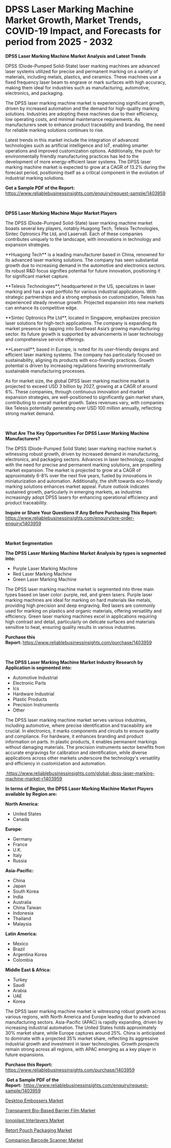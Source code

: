 <p><h1>DPSS Laser Marking Machine Market Growth, Market Trends, COVID-19 Impact, and Forecasts for period from 2025 - 2032</h1></p><p><strong>DPSS Laser Marking Machine Market Analysis and Latest Trends</strong></p>
<p><p>DPSS (Diode-Pumped Solid-State) laser marking machines are advanced laser systems utilized for precise and permanent marking on a variety of materials, including metals, plastics, and ceramics. These machines use a fixed frequency laser beam to engrave or mark surfaces with high accuracy, making them ideal for industries such as manufacturing, automotive, electronics, and packaging.</p><p>The DPSS laser marking machine market is experiencing significant growth, driven by increased automation and the demand for high-quality marking solutions. Industries are adopting these machines due to their efficiency, low operating costs, and minimal maintenance requirements. As manufacturers seek to enhance product traceability and branding, the need for reliable marking solutions continues to rise.</p><p>Latest trends in this market include the integration of advanced technologies such as artificial intelligence and IoT, enabling smarter operations and improved customization options. Additionally, the push for environmentally friendly manufacturing practices has led to the development of more energy-efficient laser systems. The DPSS laser marking machine market is expected to grow at a CAGR of 13.2% during the forecast period, positioning itself as a critical component in the evolution of industrial marking solutions.</p></p>
<p><strong>Get a Sample PDF of the Report:&nbsp;</strong> <a href="https://www.reliablebusinessinsights.com/enquiry/request-sample/1403959?utm_campaign=63&utm_medium=2&utm_source=Github&utm_content=ia&utm_term=28032025&utm_id=dpss-laser-marking-machine">https://www.reliablebusinessinsights.com/enquiry/request-sample/1403959</a></p>
<p>&nbsp;</p>
<p><strong>DPSS Laser Marking Machine Major Market Players</strong></p>
<p><p>The DPSS (Diode-Pumped Solid-State) laser marking machine market boasts several key players, notably Huagong Tech, Telesis Technologies, Sintec Optronics Pte Ltd, and Laservall. Each of these companies contributes uniquely to the landscape, with innovations in technology and expansion strategies.</p><p>**Huagong Tech** is a leading manufacturer based in China, renowned for its advanced laser marking solutions. The company has seen substantial growth due to increasing demand in the automotive and electronics sectors. Its robust R&D focus signifies potential for future innovation, positioning it for significant market capture.</p><p>**Telesis Technologies**, headquartered in the US, specializes in laser marking and has a vast portfolio for various industrial applications. With strategic partnerships and a strong emphasis on customization, Telesis has experienced steady revenue growth. Projected expansion into new markets can enhance its competitive edge.</p><p>**Sintec Optronics Pte Ltd**, located in Singapore, emphasizes precision laser solutions for high-tech applications. The company is expanding its market presence by tapping into Southeast Asia’s growing manufacturing sector. Its future growth is supported by advancements in laser technology and comprehensive service offerings.</p><p>**Laservall**, based in Europe, is noted for its user-friendly designs and efficient laser marking systems. The company has particularly focused on sustainability, aligning its products with eco-friendly practices. Growth potential is driven by increasing regulations favoring environmentally sustainable manufacturing processes.</p><p>As for market size, the global DPSS laser marking machine market is projected to exceed USD 3 billion by 2027, growing at a CAGR of around 6%. These companies, through continuous innovation and market expansion strategies, are well-positioned to significantly gain market share, contributing to overall market growth. Sales revenues vary, with companies like Telesis potentially generating over USD 100 million annually, reflecting strong market demand.</p></p>
<p>&nbsp;</p>
<p><strong>What Are The Key Opportunities For DPSS Laser Marking Machine Manufacturers?</strong></p>
<p><p>The DPSS (Diode-Pumped Solid State) laser marking machine market is witnessing robust growth, driven by increased demand in manufacturing, electronics, and packaging sectors. Advances in laser technology, coupled with the need for precise and permanent marking solutions, are propelling market expansion. The market is projected to grow at a CAGR of approximately 6-8% over the next five years, fueled by innovations in miniaturization and automation. Additionally, the shift towards eco-friendly marking solutions enhances market appeal. Future outlook indicates sustained growth, particularly in emerging markets, as industries increasingly adopt DPSS lasers for enhancing operational efficiency and product traceability.</p></p>
<p><strong>Inquire or Share Your Questions If Any Before Purchasing This Report:</strong> <a href="https://www.reliablebusinessinsights.com/enquiry/pre-order-enquiry/1403959?utm_campaign=63&utm_medium=2&utm_source=Github&utm_content=ia&utm_term=28032025&utm_id=dpss-laser-marking-machine">https://www.reliablebusinessinsights.com/enquiry/pre-order-enquiry/1403959</a></p>
<p>&nbsp;</p>
<p><strong>Market Segmentation</strong></p>
<p><strong>The DPSS Laser Marking Machine Market Analysis by types is segmented into:</strong></p>
<p><ul><li>Purple Laser Marking Machine</li><li>Red Laser Marking Machine</li><li>Green Laser Marking Machine</li></ul></p>
<p><p>The DPSS laser marking machine market is segmented into three main types based on laser color: purple, red, and green lasers. Purple laser marking machines are ideal for marking on hard materials like metals, providing high precision and deep engraving. Red lasers are commonly used for marking on plastics and organic materials, offering versatility and efficiency. Green laser marking machines excel in applications requiring high contrast and detail, particularly on delicate surfaces and materials sensitive to heat, ensuring quality results in various industries.</p></p>
<p><strong>Purchase this Report:&nbsp;</strong><a href="https://www.reliablebusinessinsights.com/purchase/1403959?utm_campaign=63&utm_medium=2&utm_source=Github&utm_content=ia&utm_term=28032025&utm_id=dpss-laser-marking-machine">https://www.reliablebusinessinsights.com/purchase/1403959</a></p>
<p>&nbsp;</p>
<p><strong>The DPSS Laser Marking Machine Market Industry Research by Application is segmented into:</strong></p>
<p><ul><li>Automotive Industrial</li><li>Electronic Parts</li><li>Ics</li><li>Hardware Industrial</li><li>Plastic Products</li><li>Precision Instruments</li><li>Other</li></ul></p>
<p><p>The DPSS laser marking machine market serves various industries, including automotive, where precise identification and traceability are crucial. In electronics, it marks components and circuits to ensure quality and compliance. For hardware, it enhances branding and product information on parts. In plastic products, it enables permanent markings without damaging materials. The precision instruments sector benefits from accurate engravings for calibration and identification, while diverse applications across other markets underscore the technology's versatility and efficiency in customization and automation.</p></p>
<p><a href="https://www.reliablebusinessinsights.com/global-dpss-laser-marking-machine-market-r1403959?utm_campaign=63&utm_medium=2&utm_source=Github&utm_content=ia&utm_term=28032025&utm_id=dpss-laser-marking-machine">&nbsp;https://www.reliablebusinessinsights.com/global-dpss-laser-marking-machine-market-r1403959</a></p>
<p><strong>In terms of Region, the DPSS Laser Marking Machine Market Players available by Region are:</strong></p>
<p>
    <p> <strong> North America: </strong>
        <ul>
            <li>United States</li>
            <li>Canada</li>
        </ul>
        </p> 
    <p> <strong> Europe: </strong>
        <ul>
            <li>Germany</li>
            <li>France</li>
            <li>U.K.</li>
            <li>Italy</li>
            <li>Russia</li>
        </ul>
        </p> 
    <p> <strong> Asia-Pacific: </strong>
        <ul>
            <li>China</li>
            <li>Japan</li>
            <li>South Korea</li>
            <li>India</li>
            <li>Australia</li>
            <li>China Taiwan</li>
            <li>Indonesia</li>
            <li>Thailand</li>
            <li>Malaysia</li>
        </ul>
        </p> 
    <p> <strong> Latin America: </strong>
        <ul>
            <li>Mexico</li>
            <li>Brazil</li>
            <li>Argentina Korea</li>
            <li>Colombia</li>
        </ul>
        </p> 
    <p> <strong> Middle East & Africa: </strong>
        <ul>
            <li>Turkey</li>
            <li>Saudi</li>
            <li>Arabia</li>
            <li>UAE</li>
            <li>Korea</li>
        </ul>
    </p>
    </p>
<p><p>The DPSS laser marking machine market is witnessing robust growth across various regions, with North America and Europe leading due to advanced manufacturing sectors. Asia-Pacific (APAC) is rapidly expanding, driven by increasing industrial automation. The United States holds approximately 30% market share, while Europe captures around 25%. China is anticipated to dominate with a projected 35% market share, reflecting its aggressive industrial growth and investment in laser technologies. Growth prospects remain strong across all regions, with APAC emerging as a key player in future expansions.</p></p>
<p><strong>Purchase this Report: </strong><a href="https://www.reliablebusinessinsights.com/purchase/1403959?utm_campaign=63&utm_medium=2&utm_source=Github&utm_content=ia&utm_term=28032025&utm_id=dpss-laser-marking-machine">https://www.reliablebusinessinsights.com/purchase/1403959</a></p>
<p>&nbsp;<strong>Get a Sample PDF of the Report:&nbsp;&nbsp;</strong><a href="https://www.reliablebusinessinsights.com/enquiry/request-sample/1403959?utm_campaign=63&utm_medium=2&utm_source=Github&utm_content=ia&utm_term=28032025&utm_id=dpss-laser-marking-machine">https://www.reliablebusinessinsights.com/enquiry/request-sample/1403959</a></p>
<p><strong></strong></p>
<p><p><a href="https://github.com/rubiogruis0p/Market-Research-Report-List-1/blob/main/desktop-embossers-market.md?utm_campaign=63&utm_medium=2&utm_source=Github&utm_content=ia&utm_term=28032025&utm_id=dpss-laser-marking-machine">Desktop Embossers Market</a></p><p><a href="https://github.com/sokurgleyde/Market-Research-Report-List-1/blob/main/transparent-bio-based-barrier-film-market.md?utm_campaign=63&utm_medium=2&utm_source=Github&utm_content=ia&utm_term=28032025&utm_id=dpss-laser-marking-machine">Transparent Bio-Based Barrier Film Market</a></p><p><a href="https://github.com/jemmysolin5k/Market-Research-Report-List-1/blob/main/ionoplast-interlayers-market.md?utm_campaign=63&utm_medium=2&utm_source=Github&utm_content=ia&utm_term=28032025&utm_id=dpss-laser-marking-machine">Ionoplast Interlayers Market</a></p><p><a href="https://github.com/chlihakwatsi/Market-Research-Report-List-1/blob/main/retort-pouch-packaging-market.md?utm_campaign=63&utm_medium=2&utm_source=Github&utm_content=ia&utm_term=28032025&utm_id=dpss-laser-marking-machine">Retort Pouch Packaging Market</a></p><p><a href="https://github.com/kaniselway4c/Market-Research-Report-List-1/blob/main/companion-barcode-scanner-market.md?utm_campaign=63&utm_medium=2&utm_source=Github&utm_content=ia&utm_term=28032025&utm_id=dpss-laser-marking-machine">Companion Barcode Scanner Market</a></p></p>